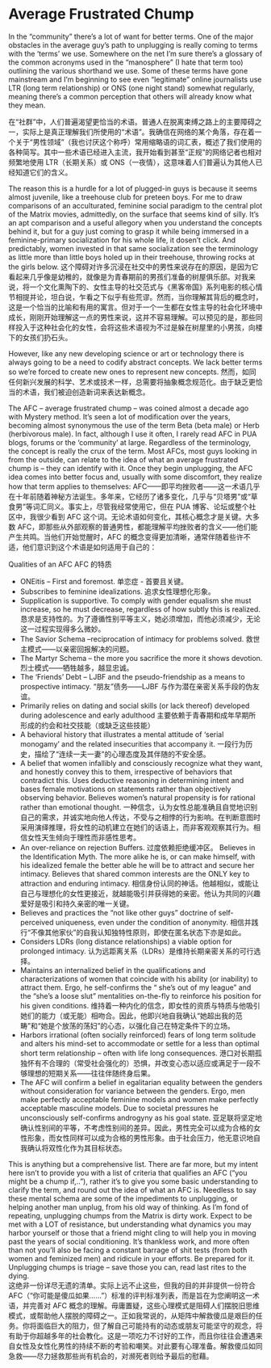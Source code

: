 # Average Frustrated Chump
In the “community” there’s a lot of want for better terms. One of the major obstacles in the average guy’s path to unplugging is really coming to terms with the ‘terms’ we use. Somewhere on the net I’m sure there’s a glossary of the common acronyms used in the “manosphere” (I hate that term too) outlining the various shorthand we use. Some of these terms have gone mainstream and I’m beginning to see even “legitimate” online journalists use LTR (long term relationship) or ONS (one night stand) somewhat regularly, meaning there’s a common perception that others will already know what they mean.

在“社群”中，人们普遍渴望更恰当的术语。普通人在脱离束缚之路上的主要障碍之一，实际上是真正理解我们所使用的“术语”。我确信在网络的某个角落，存在着一个关于“男性领域”（我也讨厌这个称呼）常用缩略语的词汇表，概述了我们使用的各种简写。其中一些术语已经进入主流，我开始看到甚至“正规”的网络记者也相对频繁地使用 LTR（长期关系）或 ONS（一夜情），这意味着人们普遍认为其他人已经知道它们的含义。


The reason this is a hurdle for a lot of plugged-in guys is because it seems almost juvenile, like a treehouse club for preteen boys. For me to draw comparisons of an acculturated, feminine social paradigm to the central plot of the Matrix movies, admittedly, on the surface that seems kind of silly. It’s an apt comparison and a useful allegory when you understand the concepts behind it, but for a guy just coming to grasp it while being immersed in a feminine-primary socialization for his whole life, it dosen’t click. And predictably, women invested in that same socialization see the terminology as little more than little boys holed up in their treehouse, throwing rocks at the girls below.
这个障碍对许多沉浸在社交中的男性来说存在的原因，是因为它看起来几乎像是幼稚的，就像是为青春期前的男孩们准备的树屋俱乐部。对我来说，将一个文化熏陶下的、女性主导的社交范式与《黑客帝国》系列电影的核心情节相提并论，坦白说，乍看之下似乎有些荒谬。然而，当你理解其背后的概念时，这是一个恰当的比喻和有用的寓言。但对于一个一生都在女性主导的社会化环境中成长，刚刚开始理解这一点的男性来说，这并不容易理解。可以预见的是，那些同样投入于这种社会化的女性，会将这些术语视为不过是躲在树屋里的小男孩，向楼下的女孩们扔石头。

However, like any new developing science or art or technology there is always going to be a need to codify abstract concepts. We lack better terms so we’re forced to create new ones to represent new concepts.
然而，如同任何新兴发展的科学、艺术或技术一样，总需要将抽象概念规范化。由于缺乏更恰当的术语，我们被迫创造新词来表达新概念。

The AFC – average frustrated chump – was coined almost a decade ago with Mystery method. It’s seen a lot of modification over the years, becoming almost synonymous the use of the term Beta (beta male) or Herb (herbivorous male). In fact, although I use it often, I rarely read AFC in PUA blogs, forums or the ‘community’ at large. Regardless of the terminology, the concept is really the crux of the term. Most AFCs, most guys looking in from the outside, can relate to the idea of what an average frustrated chump is – they can identify with it. Once they begin unplugging, the AFC idea comes into better focus and, usually with some discomfort, they realize how that term applies to themselves:
AFC——即平均挫败者——这一术语几乎在十年前随着神秘方法诞生。多年来，它经历了诸多变化，几乎与“贝塔男”或“草食男”等词汇同义。事实上，尽管我经常使用它，但在 PUA 博客、论坛或整个社区中，我很少看到 AFC 这个词。无论术语如何变化，其核心概念才是关键。大多数 AFC，即那些从外部观察的普通男性，都能理解平均挫败者的含义——他们能产生共鸣。当他们开始觉醒时，AFC 的概念变得更加清晰，通常伴随着些许不适，他们意识到这个术语是如何适用于自己的：

Qualities of an AFC AFC 的特质

- ONEitis – First and foremost. 单恋症 - 首要且关键。
- Subscribes to feminine idealizations.  追求女性理想化形象。
- Supplication is supportive. To comply with gender equalism she must increase, so he must decrease, regardless of how subtly this is realized.  恳求是支持性的。为了遵循性别平等主义，她必须增加，而他必须减少，无论这一过程实现得多么微妙。
- The Savior Schema –reciprocation of intimacy for problems solved.  救世主模式——以亲密回报解决的问题。
- The Martyr Schema – the more you sacrifice the more it shows devotion.  烈士模式——牺牲越多，越显忠诚。
- The ‘Friends’ Debt – LJBF and the pseudo-friendship as a means to prospective intimacy.  “朋友”债务——LJBF 与作为潜在亲密关系手段的伪友谊。
- Primarily relies on dating and social skills (or lack thereof) developed during adolescence and early adulthood 主要依赖于青春期和成年早期所形成的约会和社交技能（或缺乏这些技能）
- A behavioral history that illustrates a mental attitude of ‘serial monogamy’ and the related insecurities that accompany it.  一段行为历史，描绘了“连续一夫一妻”的心理态度及其伴随的不安全感。
- A belief that women infallibly and consciously recognize what they want, and honestly convey this to them, irrespective of behaviors that contradict this. Uses deductive reasoning in determining intent and bases female motivations on statements rather than objectively observing behavior. Believes women’s natural propensity is for rational rather than emotional thought.  一种信念，认为女性总能准确且自觉地识别自己的需求，并诚实地向他人传达，不受与之相悖的行为影响。在判断意图时采用演绎推理，将女性的动机建立在她们的话语上，而非客观观察其行为。相信女性天生倾向于理性而非感性思考。
- An over-reliance on rejection Buffers.  过度依赖拒绝缓冲区。
Believes in the Identification Myth. The more alike he is, or can make himself, with his idealized female the better able he will be to attract and secure her intimacy. Believes that shared common interests are the ONLY key to attraction and enduring intimacy.  相信身份认同的神话。他越相似，或能让自己与理想化的女性更接近，就越能吸引并获得她的亲密。他认为共同的兴趣爱好是吸引和持久亲密的唯一关键。
- Believes and practices the “not like other guys” doctrine of self-perceived uniqueness, even under the condition of anonymity.  相信并践行“不像其他家伙”的自我认知独特性原则，即使在匿名状态下亦是如此。
- Considers LDRs (long distance relationships)  a viable option for prolonged intimacy.  认为远距离关系（LDRs）是维持长期亲密关系的可行选择。
- Maintains an internalized belief in the qualifications and characterizations of women that coincide with his ability (or inability) to attract them. Ergo, he self-confirms the “ she’s out of my league” and the “she’s a loose slut” mentalities on-the-fly to reinforce his position for his given conditions.  维持着一种内化的信念，即女性的资质与特质与他吸引她们的能力（或无能）相吻合。因此，他即兴地自我确认“她超出我的范畴”和“她是个放荡的荡妇”的心态，以强化自己在特定条件下的立场。
- Harbors irrational (often socially reinforced) fears of long term solitude and alters his mind-set to accommodate or settle for a less than optimal short term relationship – often with life long consequences.  港口对长期孤独怀有不合理的（常受社会强化的）恐惧，并改变心态以适应或满足于一段不够理想的短期关系——往往伴随终身后果。
- The AFC will confirm a belief in egalitarian equality between the genders without consideration for variance between the genders. Ergo, men make perfectly acceptable feminine models and women make perfectly acceptable masculine models. Due to societal pressures he unconsciously self-confirms androgyny as his goal state.  亚足联将坚定地确认性别间的平等，不考虑性别间的差异。因此，男性完全可以成为合格的女性形象，而女性同样可以成为合格的男性形象。由于社会压力，他无意识地自我确认将双性化作为其目标状态。

This is anything but a comprehensive list. There are far more, but my intent here isn’t to provide you with a list of criteria that qualifies an AFC (“you might be a chump if,..”), rather it’s to give you some basic understanding to clarify the term, and round out the idea of what an AFC is. Needless to say these mental schema are some of the impediments to unplugging, or helping another man unplug, from his old way of thinking. As I’m fond of repeating, unplugging chumps from the Matrix is dirty work. Expect to be met with a LOT of resistance, but understanding what dynamics you may harbor yourself or those that a friend might cling to will help you in moving past the years of social conditioning. It’s thankless work, and more often than not you’ll also be facing a constant barrage of shit tests (from both women and feminized men) and ridicule in your efforts. Be prepared for it. Unplugging chumps is triage – save those you can, read last rites to the dying.  
这绝非一份详尽无遗的清单。实际上远不止这些，但我的目的并非提供一份符合 AFC（“你可能是傻瓜如果……”）标准的评判标准列表，而是旨在为您阐明这一术语，并完善对 AFC 概念的理解。毋庸置疑，这些心理模式是阻碍人们摆脱旧思维模式，或帮助他人摆脱的障碍之一。正如我常说的，从矩阵中解救傻瓜是艰巨的任务。你将面临巨大的阻力，但了解自己可能持有的动态或朋友可能坚守的观念，将有助于你超越多年的社会教化。这是一项吃力不讨好的工作，而且你往往会遭遇来自女性及女性化男性的持续不断的考验和嘲笑。对此要有心理准备。解救傻瓜如同急救——尽力拯救那些尚有机会的，对濒死者则给予最后的慰藉。